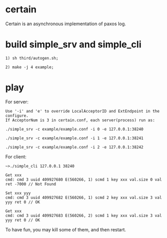 # certain

Certain is an asynchronous implementation of paxos log.

# build simple_srv and simple_cli

	1) sh third/autogen.sh;

	2) make -j 4 example;

# play

For server:

	Use '-i' and 'e' to override LocalAcceptorID and ExtEndpoint in the configure.
	If AcceptorNum is 3 in certain.conf, each server(process) run as:

	./simple_srv -c example/example.conf -i 0 -e 127.0.0.1:38240

	./simple_srv -c example/example.conf -i 1 -e 127.0.0.1:38241

	./simple_srv -c example/example.conf -i 2 -e 127.0.0.1:38242

For client:

	~>./simple_cli 127.0.0.1 38240

    Get xxx
    cmd: cmd 3 uuid 409927680 E(560266, 1) scmd 1 key xxx val.size 0 val  ret -7000 // Not Found

    Set xxx yyy
    cmd: cmd 3 uuid 409927682 E(560266, 1) scmd 2 key xxx val.size 3 val yyy ret 0 // OK

    Get xxx
    cmd: cmd 3 uuid 409927683 E(560266, 2) scmd 1 key xxx val.size 3 val yyy ret 0 // OK

To have fun, you may kill some of them, and then restart.
